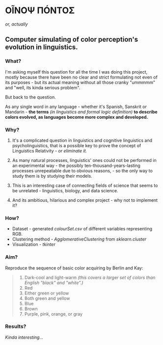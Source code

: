 ΟĨΝΟΨ ΠÓΝΤΟΣ
====================================================================

*or, actually*

Computer simulating of color perception's evolution in linguistics.
--------------------------------------------------------------------

### What?

I'm asking myself this question for all the time I was doing this project, mostly because there have been no 
clear and strict formulating not even of its purposes - but its actual meaning without all those cranky "ummmmm" and
"well, its kinda serious problem".

But back to the question.

As any single word in any language - whether it's Spanish, Sanskrit or Mandarin - **the terms** *(in linguistics and
formal logic definition)* **to describe colors evolved, as languages become more complex and developed.** 

### Why?

1. It's a complicated question in linguistics and cognitive linguistics and psycholinguistics, that is a possible key to
prove the concept of Linguistics Relativity - *or eliminate it.*

2. As many natural processes, linguistics' ones could not be performed in an experimental way - the possibly 
ten-thousand-years-lasting processes unrepeatable due to obvious reasons, - so the only way to study them is by studying their models.

3. This is an interesting case of connecting fields of science that seems to be unrelated - linguistics,
biology, and data science.

4. And its ambitious, hilarious and complex project - why not to implement it?

### How?

* Dataset - generated *colourSet.csv* of different variables representing RGB.
* Clustering method - *AgglomerativeClustering* from *sklearn.cluster*
* Visualization - *tkinter* 

### Aim?

Reproduce the sequence of basic color acquiring by Berlin and Kay:

>1. Dark-cool and light-warm *(this covers a larger set of colors than English "black" and "white".)*
>2. Red
>3. Either green or yellow
>4. Both green and yellow
>5. Blue
>6. Brown
>7. Purple, pink, orange, or gray

### Results?

*Kinda interesting...*
